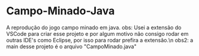 # Campo-Minado-Java
A reprodução do jogo campo minado em java.
obs: Usei a extensão do VSCode para criar esse projeto e por algum motivo não consigo rodar em outras IDE's como Eclipse, por isso para rodar prefira a extensão.\n
obs2: a main desse projeto é o arquivo "CampoMinado.java"
